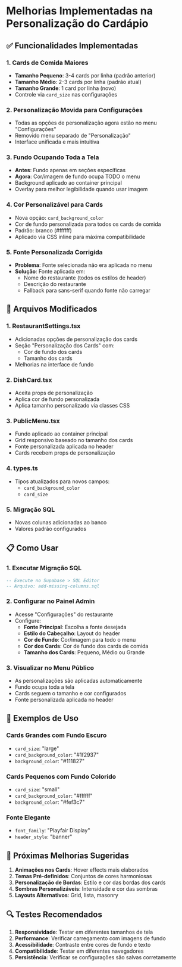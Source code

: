 # Melhorias Implementadas na Personalização do Cardápio

## ✅ Funcionalidades Implementadas

### 1. **Cards de Comida Maiores**
- **Tamanho Pequeno**: 3-4 cards por linha (padrão anterior)
- **Tamanho Médio**: 2-3 cards por linha (padrão atual)
- **Tamanho Grande**: 1 card por linha (novo)
- Controle via `card_size` nas configurações

### 2. **Personalização Movida para Configurações**
- Todas as opções de personalização agora estão no menu "Configurações"
- Removido menu separado de "Personalização"
- Interface unificada e mais intuitiva

### 3. **Fundo Ocupando Toda a Tela**
- **Antes**: Fundo apenas em seções específicas
- **Agora**: Cor/imagem de fundo ocupa TODO o menu
- Background aplicado ao container principal
- Overlay para melhor legibilidade quando usar imagem

### 4. **Cor Personalizável para Cards**
- Nova opção: `card_background_color`
- Cor de fundo personalizada para todos os cards de comida
- Padrão: branco (#ffffff)
- Aplicado via CSS inline para máxima compatibilidade

### 5. **Fonte Personalizada Corrigida**
- **Problema**: Fonte selecionada não era aplicada no menu
- **Solução**: Fonte aplicada em:
  - Nome do restaurante (todos os estilos de header)
  - Descrição do restaurante
  - Fallback para sans-serif quando fonte não carregar

## 🔧 Arquivos Modificados

### 1. **RestaurantSettings.tsx**
- Adicionadas opções de personalização dos cards
- Seção "Personalização dos Cards" com:
  - Cor de fundo dos cards
  - Tamanho dos cards
- Melhorias na interface de fundo

### 2. **DishCard.tsx**
- Aceita props de personalização
- Aplica cor de fundo personalizada
- Aplica tamanho personalizado via classes CSS

### 3. **PublicMenu.tsx**
- Fundo aplicado ao container principal
- Grid responsivo baseado no tamanho dos cards
- Fonte personalizada aplicada no header
- Cards recebem props de personalização

### 4. **types.ts**
- Tipos atualizados para novos campos:
  - `card_background_color`
  - `card_size`

### 5. **Migração SQL**
- Novas colunas adicionadas ao banco
- Valores padrão configurados

## 📋 Como Usar

### 1. **Executar Migração SQL**
```sql
-- Execute no Supabase > SQL Editor
-- Arquivo: add-missing-columns.sql
```

### 2. **Configurar no Painel Admin**
- Acesse "Configurações" do restaurante
- Configure:
  - **Fonte Principal**: Escolha a fonte desejada
  - **Estilo do Cabeçalho**: Layout do header
  - **Cor de Fundo**: Cor/imagem para todo o menu
  - **Cor dos Cards**: Cor de fundo dos cards de comida
  - **Tamanho dos Cards**: Pequeno, Médio ou Grande

### 3. **Visualizar no Menu Público**
- As personalizações são aplicadas automaticamente
- Fundo ocupa toda a tela
- Cards seguem o tamanho e cor configurados
- Fonte personalizada aplicada no header

## 🎨 Exemplos de Uso

### **Cards Grandes com Fundo Escuro**
- `card_size`: "large"
- `card_background_color`: "#1f2937"
- `background_color`: "#111827"

### **Cards Pequenos com Fundo Colorido**
- `card_size`: "small"
- `card_background_color`: "#ffffff"
- `background_color`: "#fef3c7"

### **Fonte Elegante**
- `font_family`: "Playfair Display"
- `header_style`: "banner"

## 🚀 Próximas Melhorias Sugeridas

1. **Animações nos Cards**: Hover effects mais elaborados
2. **Temas Pré-definidos**: Conjuntos de cores harmoniosas
3. **Personalização de Bordas**: Estilo e cor das bordas dos cards
4. **Sombras Personalizáveis**: Intensidade e cor das sombras
5. **Layouts Alternativos**: Grid, lista, masonry

## 🔍 Testes Recomendados

1. **Responsividade**: Testar em diferentes tamanhos de tela
2. **Performance**: Verificar carregamento com imagens de fundo
3. **Acessibilidade**: Contraste entre cores de fundo e texto
4. **Compatibilidade**: Testar em diferentes navegadores
5. **Persistência**: Verificar se configurações são salvas corretamente
